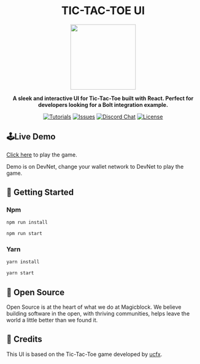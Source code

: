 <div align="center">

  <h1>TIC-TAC-TOE UI</h1>

  <img height="170x" src="https://blog.magicblock.gg/assets/images/tic-tac-toe.png" />

  <p>
    <strong>A sleek and interactive UI for Tic-Tac-Toe built with React. Perfect for developers looking for a Bolt integration example.</strong>
  </p>

  <p>
    <a href="https://docs.magicblock.gg/BOLT/Introduction"><img alt="Tutorials" src="https://img.shields.io/badge/docs-tutorials-blueviolet" /></a>
    <a href="https://github.com/magicblock-labs/bolt-tic-tac-toe/issues"><img alt="Issues" src="https://img.shields.io/github/issues/magicblock-labs/bolt?color=blueviolet" /></a>
    <a href="https://discord.com/invite/MBkdC3gxcv"><img alt="Discord Chat" src="https://img.shields.io/discord/943797222162726962?color=blueviolet" /></a>
    <a href="https://opensource.org/licenses/MIT"><img alt="License" src="https://img.shields.io/github/license/magicblock-labs/bolt?color=blueviolet" /></a>
  </p>

</div>

## 🕹️Live Demo

[Click here](https://tic-tac-toe-bolt.netlify.app) to play the game.

Demo is on DevNet, change your wallet network to DevNet to play the game.

## 🚀 Getting Started

### Npm

```bash
npm run install
```

```bash
npm run start
```

### Yarn

```bash
yarn install
```

```bash
yarn start
```

## 💚 Open Source

Open Source is at the heart of what we do at Magicblock. We believe building software in the open, with thriving communities, helps leave the world a little better than we found it.

## 🙏 Credits 

This UI is based on the Tic-Tac-Toe game developed by [ucfx](https://github.com/ucfx/TIC-TAC-TOE-GAME).
